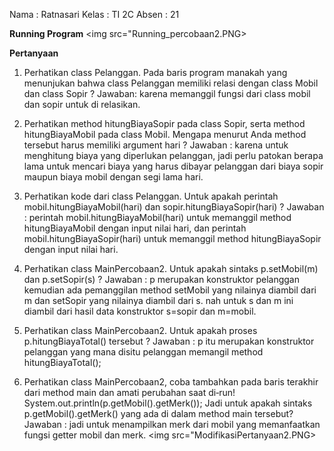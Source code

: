 Nama : Ratnasari
Kelas : TI 2C
Absen : 21

**Running Program**
<img src="Running_percobaan2.PNG>

**Pertanyaan**

1. Perhatikan class Pelanggan. Pada baris program manakah yang menunjukan bahwa class
   Pelanggan memiliki relasi dengan class Mobil dan class Sopir ?
   Jawaban: karena memanggil fungsi dari class mobil dan sopir untuk di relasikan.

2. Perhatikan method hitungBiayaSopir pada class Sopir, serta method hitungBiayaMobil pada class Mobil.
   Mengapa menurut Anda method tersebut harus memiliki argument hari ?
   Jawaban : karena untuk menghitung biaya yang diperlukan pelanggan, jadi perlu patokan berapa lama untuk mencari biaya yang harus dibayar pelanggan dari biaya sopir maupun biaya mobil dengan segi lama hari.

3. Perhatikan kode dari class Pelanggan. Untuk apakah perintah
   mobil.hitungBiayaMobil(hari) dan sopir.hitungBiayaSopir(hari) ?
   Jawaban : perintah mobil.hitungBiayaMobil(hari) untuk memanggil method hitungBiayaMobil dengan input nilai hari, dan perintah mobil.hitungBiayaSopir(hari) untuk memanggil method hitungBiayaSopir dengan input nilai hari.

4. Perhatikan class MainPercobaan2. Untuk apakah sintaks p.setMobil(m) dan
   p.setSopir(s) ?
   Jawaban : p merupakan konstruktor pelanggan kemudian ada pemanggilan method setMobil yang nilainya diambil dari m dan setSopir yang nilainya diambil dari s. nah untuk s dan m ini diambil dari hasil data konstruktor s=sopir dan m=mobil.

5. Perhatikan class MainPercobaan2. Untuk apakah proses p.hitungBiayaTotal()
   tersebut ?
   Jawaban : p itu merupakan konstruktor pelanggan yang mana disitu pelanggan memangil method hitungBiayaTotal();

6. Perhatikan class MainPercobaan2, coba tambahkan pada baris terakhir dari method main
   dan amati perubahan saat di‑run!
   System.out.println(p.getMobil().getMerk());
   Jadi untuk apakah sintaks p.getMobil().getMerk() yang ada di dalam method main
   tersebut?
   Jawaban : jadi untuk menampilkan merk dari mobil yang memanfaatkan fungsi getter mobil dan merk.
   <img src="ModifikasiPertanyaan2.PNG>
